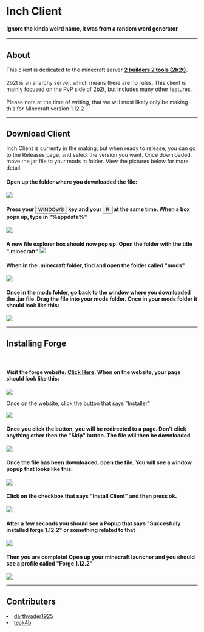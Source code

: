 <b><h1>Inch Client</h1></b>
  <h4>Ignore the kinda weird name, it was from a random word generator</h4>
<hr>
  
  <h2>About</h2>
<p>This client is dedicated to the minecraft server <b><a href="http://en.wikipedia.org/wiki/2b2t" target="_blank">2 builders 2 tools (2b2t)</a>.</b><br><br>
  2b2t is an anarchy server, which means there are no rules. This client is mainly focused on the PvP side of 2b2t, but includes many other features.<br><br>
Please note at the time of writing, that we will most likely only be making this for Minecraft version 1.12.2
</p>
<hr>

<h2>Download Client</h2>
<p>Inch Client is currenty in the making, but when ready to release, you can go to the Releases page, and select the version you want. Once downloaded, move the jar file to your mods in folder. View the pictures below for more detail.</p>

<h4>Open up the folder where you downloaded the file:</h4>
<img src="steps/stepone.png">
<h4>Press your <button>WINDOWS</button> key and your <button>R</button> at the same time. When a box pops up, type in "%appdata%"</h4>
<img src="steps/steptwo.png">
<h4>A new file explorer box should now pop up. Open the folder with the title ".minecraft"
  <img src="steps/step3.png">
  <h4>When in the .minecraft folder, find and open the folder called "mods"</h4>
  <img src="steps/step4.png">
  <h4>Once in the mods folder, go back to the window where you downloaded the .jar file. Drag the file into your mods folder. Once in your mods folder it should look like this:</h4>
  <img src="steps/step5.png">
  <hr>
  <h2><b>Installing Forge</b></h4>
  <br>
  <h4>Visit the forge website: <a href="http://files.minecraftforge.net/maven/net/minecraftforge/forge/index_1.12.2.html" target=_blank">Click Here</a>. When on the website, your page should look like this:</h4>
    <img src="steps/step6.png">
    <p>Once on the website, click the button that says "Installer"</p>
    <img src="steps/step7.png">
    <h4>Once you click the button, you will be redirected to a page. Don't click anything other then the "Skip" button. The file will then be downloaded</h4>
    <img src="steps/step8.png">
    <h4>Once the file has been downloaded, open the file. You will see a window popup that looks like this:</h4>
    <img src="steps/step9.png">
    <h4>Click on the checkbox that says "Install Client" and then press ok.</h4>
    <img src="steps/step10.png">
    <h4>After a few seconds you should see a Popup that says "Succesfully installed forge 1.12.2" or something related to that</h4>
    <img src="steps/step11.png">
    <h4>Then you are complete! Open up your minecraft launcher and you should see a profile called "Forge 1.12.2"</h4>
    <img src="steps/step12.png">
<hr>
<h2>Contributers</h2>
<dl>
  <li><a href="https://github.com/darthvader1925">darthvader1925</a></li>
  <li><a href="https://github.com/teak4b">teak4b</a></li>
